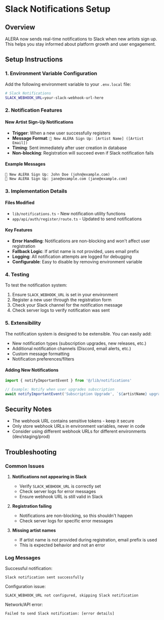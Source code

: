 # Slack Notifications Setup

## Overview
ALERA now sends real-time notifications to Slack when new artists sign up. This helps you stay informed about platform growth and user engagement.

## Setup Instructions

### 1. Environment Variable Configuration

Add the following environment variable to your `.env.local` file:

```bash
# Slack Notifications
SLACK_WEBHOOK_URL=your-slack-webhook-url-here
```

### 2. Notification Features

#### New Artist Sign-Up Notifications
- **Trigger**: When a new user successfully registers
- **Message Format**: `🎉 New ALERA Sign Up: [Artist Name] ([Artist Email])`
- **Timing**: Sent immediately after user creation in database
- **Non-blocking**: Registration will succeed even if Slack notification fails

#### Example Messages
```
🎉 New ALERA Sign Up: John Doe (john@example.com)
🎉 New ALERA Sign Up: jane@example.com (jane@example.com)
```

### 3. Implementation Details

#### Files Modified
- `lib/notifications.ts` - New notification utility functions
- `app/api/auth/register/route.ts` - Updated to send notifications

#### Key Features
- **Error Handling**: Notifications are non-blocking and won't affect user registration
- **Fallback Logic**: If artist name is not provided, uses email prefix
- **Logging**: All notification attempts are logged for debugging
- **Configurable**: Easy to disable by removing environment variable

### 4. Testing

To test the notification system:

1. Ensure `SLACK_WEBHOOK_URL` is set in your environment
2. Register a new user through the registration form
3. Check your Slack channel for the notification message
4. Check server logs to verify notification was sent

### 5. Extensibility

The notification system is designed to be extensible. You can easily add:

- New notification types (subscription upgrades, new releases, etc.)
- Additional notification channels (Discord, email alerts, etc.)
- Custom message formatting
- Notification preferences/filters

#### Adding New Notifications

```typescript
import { notifyImportantEvent } from '@/lib/notifications'

// Example: Notify when user upgrades subscription
await notifyImportantEvent('Subscription Upgrade', `${artistName} upgraded to ${tier}`)
```

## Security Notes

- The webhook URL contains sensitive tokens - keep it secure
- Only store webhook URLs in environment variables, never in code
- Consider using different webhook URLs for different environments (dev/staging/prod)

## Troubleshooting

### Common Issues

1. **Notifications not appearing in Slack**
   - Verify `SLACK_WEBHOOK_URL` is correctly set
   - Check server logs for error messages
   - Ensure webhook URL is still valid in Slack

2. **Registration failing**
   - Notifications are non-blocking, so this shouldn't happen
   - Check server logs for specific error messages

3. **Missing artist names**
   - If artist name is not provided during registration, email prefix is used
   - This is expected behavior and not an error

### Log Messages

Successful notification:
```
Slack notification sent successfully
```

Configuration issue:
```
SLACK_WEBHOOK_URL not configured, skipping Slack notification
```

Network/API error:
```
Failed to send Slack notification: [error details]
```
